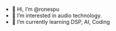 - 👋 Hi, I’m @ronespu
- 👀 I’m interested in audio technology. 
- 🌱 I’m currently learning DSP, AI, Coding
<!---
ronespu/ronespu is a ✨ special ✨ repository because its `README.md` (this file) appears on your GitHub profile.
You can click the Preview link to take a look at your changes.
--->
